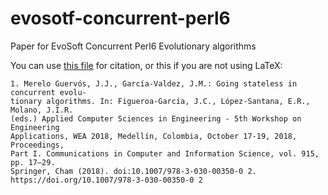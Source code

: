 # evosotf-concurrent-perl6

Paper for EvoSoft Concurrent Perl6 Evolutionary algorithms

You can use [this file](this-paper.bib) for citation, or this if you
are not using LaTeX:

```
1. Merelo Guervós, J.J., García-Valdez, J.M.: Going stateless in concurrent evolu-
tionary algorithms. In: Figueroa-García, J.C., López-Santana, E.R., Molano, J.I.R.
(eds.) Applied Computer Sciences in Engineering - 5th Workshop on Engineering
Applications, WEA 2018, Medellín, Colombia, October 17-19, 2018, Proceedings,
Part I. Communications in Computer and Information Science, vol. 915, pp. 17–29.
Springer, Cham (2018). doi:10.1007/978-3-030-00350-0 2.
https://doi.org/10.1007/978-3-030-00350-0 2
```

